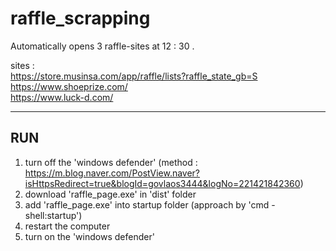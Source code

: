 # raffle_scrapping

Automatically opens 3 raffle-sites at 12 : 30 .

sites :   
        https://store.musinsa.com/app/raffle/lists?raffle_state_gb=S  
        https://www.shoeprize.com/  
        https://www.luck-d.com/  
    

***
## RUN
1. turn off the 'windows defender' (method : https://m.blog.naver.com/PostView.naver?isHttpsRedirect=true&blogId=govlaos3444&logNo=221421842360)
2. download 'raffle_page.exe' in 'dist' folder
3. add 'raffle_page.exe' into startup folder (approach by 'cmd - shell:startup')
4. restart the computer
5. turn on the 'windows defender'
